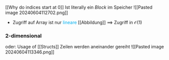 [[Why do indices start at 0]]
Ist literally ein _Block_ im Speicher
![[Pasted image 20240604112702.png]]

- Zugriff auf Array ist nur <span style="color:rgb(0, 176, 240)">lineare</span> [[Abbildung]] ==> Zugriff in $\mathcal{O}(1)$

### 2-dimensional
oder: Usage of [[Structs]]
Zeilen werden aneinander gereiht
![[Pasted image 20240604113346.png]]